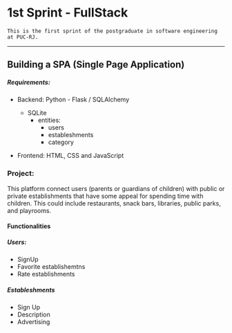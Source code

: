 # 1st Sprint - FullStack
    
    This is the first sprint of the postgraduate in software engineering at PUC-RJ.
-------------------------------------

## Building a SPA (Single Page Application) 

##### Requirements: 


- Backend: Python - Flask / SQLAlchemy 
    - SQLite
        - entities: 
            - users
            - estableshments
            - category

- Frontend: HTML, CSS and JavaScript

### Project:
 This platform  connect users (parents or guardians of children) with public or private establishments that have some appeal for spending time with children. This could include restaurants, snack bars, libraries, public parks, and playrooms.

#### Functionalities
##### Users: 
- SignUp
- Favorite establishemtns 
- Rate establishments 

##### Estableshments
- Sign Up
- Description
- Advertising





    


